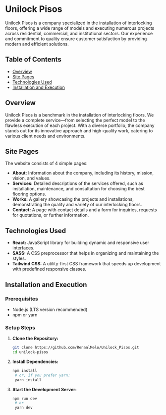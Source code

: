 # Unilock Pisos

Unilock Pisos is a company specialized in the installation of interlocking floors, offering a wide range of models and executing numerous projects across residential, commercial, and institutional sectors. Our experience and commitment to quality ensure customer satisfaction by providing modern and efficient solutions.

## Table of Contents

- [Overview](#overview)
- [Site Pages](#site-pages)
- [Technologies Used](#technologies-used)
- [Installation and Execution](#installation-and-execution)

## Overview

Unilock Pisos is a benchmark in the installation of interlocking floors. We provide a complete service—from selecting the perfect model to the flawless execution of each project. With a diverse portfolio, the company stands out for its innovative approach and high-quality work, catering to various client needs and environments.

## Site Pages

The website consists of 4 simple pages:

- **About:** Information about the company, including its history, mission, vision, and values.
- **Services:** Detailed descriptions of the services offered, such as installation, maintenance, and consultation for choosing the best flooring options.
- **Works:** A gallery showcasing the projects and installations, demonstrating the quality and variety of our interlocking floors.
- **Contact:** A page with contact details and a form for inquiries, requests for quotations, or further information.

## Technologies Used

- **React:** JavaScript library for building dynamic and responsive user interfaces.
- **SASS:** A CSS preprocessor that helps in organizing and maintaining the styles.
- **Tailwind CSS:** A utility-first CSS framework that speeds up development with predefined responsive classes.

## Installation and Execution

### Prerequisites

- Node.js (LTS version recommended)
- npm or yarn

### Setup Steps

1. **Clone the Repository:**
   ```bash
   git clone https://github.com/RenanlMelo/Unilock_Pisos.git
   cd unilock-pisos
   ```

2. **Install Dependencies:**
   ```bash
   npm install
    # or, if you prefer yarn:
    yarn install
   ```

3. **Start the Development Server:**
   ```bash
   npm run dev
    # or
    yarn dev
   ```

